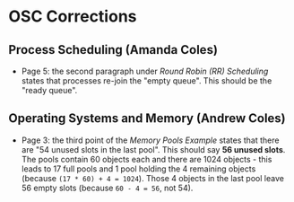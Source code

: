 # OSC Corrections

## Process Scheduling (Amanda Coles)
* Page 5: the second paragraph under *Round Robin (RR) Scheduling* states that processes re-join the "empty queue". This should be the "ready queue".

## Operating Systems and Memory (Andrew Coles)
* Page 3: the third point of the *Memory Pools Example* states that there are "54 unused slots in the last pool". This should say **56 unused slots**. The pools contain 60 objects each and there are 1024 objects - this leads to 17 full pools and 1 pool holding the 4 remaining objects (because `(17 * 60) + 4 = 1024`). Those 4 objects in the last pool leave 56 empty slots (because `60 - 4 = 56`, not 54).
